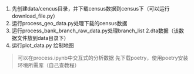 1. 先创建data/cencus目录，并下载census数据到census下（可以运行download_file.py）
2. 运行process_geo_data.py处理下载的census数据
3. 运行process_bank_branch_raw_data.py处理branch_list 2.dta数据（该数据文件放到data目录下）
4. 运行plot_data.py 绘制地图

> 可以在process.ipynb中交互式的分析数据
> 先下载poetry，使用poetry安装环境所需库（自己查教程）